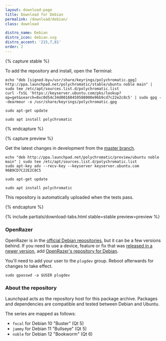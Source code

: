 ```yaml
---
layout: download-page
title: Download for Debian
permalink: /download/debian/
class: download

distro_name: Debian
distro_icon: debian.svg
distro_accent: '215,7,81'
order: 2
---
```


{% capture stable %}

To add the repository and install, open the Terminal:

```shell
echo "deb [signed-by=/usr/share/keyrings/polychromatic.gpg] http://ppa.launchpad.net/polychromatic/stable/ubuntu noble main" | sudo tee /etc/apt/sources.list.d/polychromatic.list
curl -fsSL 'https://keyserver.ubuntu.com/pks/lookup?op=get&search=0xc0d54c34d00160459588000e96b9cd7c22e2c8c5' | sudo gpg --dearmour -o /usr/share/keyrings/polychromatic.gpg

sudo apt-get update

sudo apt install polychromatic

```
{% endcapture %}

{% capture preview %}

Get the latest changes in development from the [master branch](https://github.com/polychromatic/polychromatic/commits/master).

```shell
echo "deb http://ppa.launchpad.net/polychromatic/preview/ubuntu noble main" | sudo tee /etc/apt/sources.list.d/polychromatic.list
sudo apt-key adv --recv-key --keyserver keyserver.ubuntu.com 96B9CD7C22E2C8C5

sudo apt-get update

sudo apt install polychromatic
```

This repository is automatically uploaded when the tests pass.

{% endcapture %}

{% include partials/download-tabs.html
    stable=stable
    preview=preview
%}


### OpenRazer

OpenRazer is in the [official Debian repositories], but it can be a few versions behind.
If you need to use a device, feature or fix that was [released in a newer version], add [OpenRazer's repository for Debian].

You'll need to add your user to the `plugdev` group. Reboot afterwards for changes to take effect.

```shell
sudo gpasswd -a $USER plugdev
```

[official Debian repositories]: https://packages.debian.org/search?keywords=openrazer
[released in a newer version]: https://github.com/openrazer/openrazer/releases
[OpenRazer's repository for Debian]: https://software.opensuse.org/download.html?project=hardware%3Arazer&package=openrazer-meta


### About the repository

Launchpad acts as the repository host for this package archive.
Packages and dependencies are compatible and tested between Debian and Ubuntu.

The series are mapped as follows:

* `focal` for Debian 10 "Buster" (Qt 5)
* `jammy` for Debian 11 "Bullseye" (Qt 5)
* `noble` for Debian 12 "Bookworm" (Qt 6)
